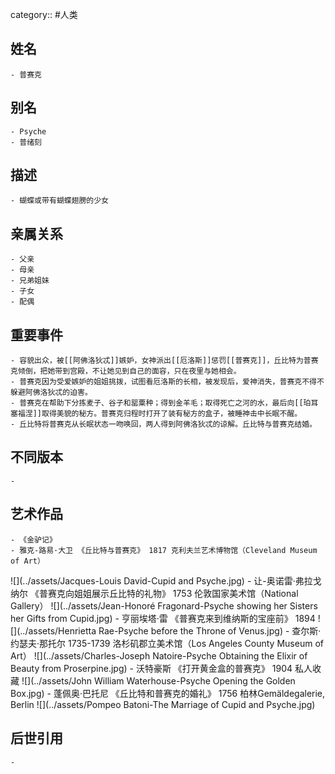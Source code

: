 category:: #人类
## 姓名
	- 普赛克
## 别名
	- Psyche
	- 普绪刻
## 描述
	- 蝴蝶或带有蝴蝶翅膀的少女
## 亲属关系
	- 父亲
	- 母亲
	- 兄弟姐妹
	- 子女
	- 配偶
## 重要事件
	- 容貌出众，被[[阿佛洛狄忒]]嫉妒，女神派出[[厄洛斯]]惩罚[[普赛克]]，丘比特为普赛克倾倒，把她带到宫殿，不让她见到自己的面容，只在夜里与她相会。
	- 普赛克因为受爱嫉妒的姐姐挑拨，试图看厄洛斯的长相，被发现后，爱神消失，普赛克不得不躲避阿佛洛狄忒的迫害。
	- 普赛克在帮助下分拣麦子、谷子和罂粟种；得到金羊毛；取得死亡之河的水，最后向[[珀耳塞福涅]]取得美貌的秘方。普赛克归程时打开了装有秘方的盒子，被睡神击中长眠不醒。
	- 丘比特将普赛克从长眠状态一吻唤回，两人得到阿佛洛狄忒的谅解。丘比特与普赛克结婚。
## 不同版本
	-
## 艺术作品
	- 《金驴记》
	- 雅克-路易·大卫 《丘比特与普赛克》 1817 克利夫兰艺术博物馆（Cleveland Museum of Art）
 ![](../assets/Jacques-Louis David-Cupid and Psyche.jpg)
	- 让-奥诺雷·弗拉戈纳尔 《普赛克向姐姐展示丘比特的礼物》 1753 伦敦国家美术馆（National Gallery）
 ![](../assets/Jean-Honoré Fragonard-Psyche showing her Sisters her Gifts from Cupid.jpg)
	- 亨丽埃塔·雷 《普赛克来到维纳斯的宝座前》 1894
 ![](../assets/Henrietta Rae-Psyche before the Throne of Venus.jpg)
	- 查尔斯·约瑟夫·那托尔 1735-1739 洛杉矶郡立美术馆（Los Angeles County Museum of Art）
 ![](../assets/Charles-Joseph Natoire-Psyche Obtaining the Elixir of Beauty from Proserpine.jpg)
	- 沃特豪斯 《打开黄金盒的普赛克》 1904 私人收藏
 ![](../assets/John William Waterhouse-Psyche Opening the Golden Box.jpg)
	- 蓬佩奥·巴托尼 《丘比特和普赛克的婚礼》 1756 柏林Gemäldegalerie, Berlin
 ![](../assets/Pompeo Batoni-The Marriage of Cupid and Psyche.jpg)
## 后世引用
	-
